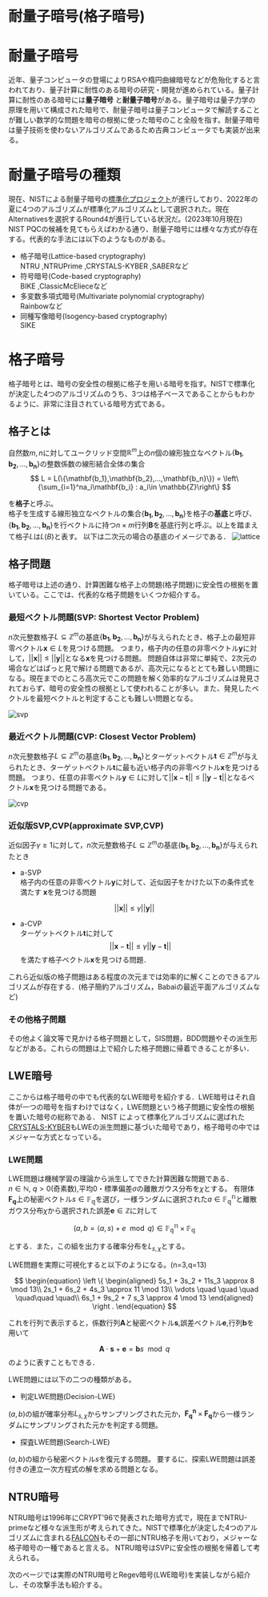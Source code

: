 # 耐量子暗号(格子暗号)
# 耐量子暗号
近年、量子コンピュータの登場によりRSAや楕円曲線暗号などが危殆化すると言われており、量子計算に耐性のある暗号の研究・開発が進められている。量子計算に耐性のある暗号には**量子暗号** と**耐量子暗号**がある。量子暗号は量子力学の原理を用いて構成された暗号で、耐量子暗号は量子コンピュータで解読することが難しい数学的な問題を暗号の根拠に使った暗号のこと全般を指す。耐量子暗号は量子技術を使わないアルゴリズムであるため古典コンピュータでも実装が出来る。

# 耐量子暗号の種類
現在、NISTによる耐量子暗号の[標準化プロジェクト](https://csrc.nist.gov/Projects/post-quantum-cryptography/post-quantum-cryptography-standardization)が進行しており、2022年の夏に4つのアルゴリズムが標準化アルゴリズムとして選択された。現在Alternativesを選択するRound4が進行している状況だ。(2023年10月現在)
NIST PQCの候補を見てもらえばわかる通り、耐量子暗号には様々な方式が存在する。代表的な手法には以下のようなものがある。

- 格子暗号(Lattice-based cryptography)  
NTRU ,NTRUPrime ,CRYSTALS-KYBER ,SABERなど
- 符号暗号(Code-based cryptography)  
BIKE ,ClassicMcElieceなど
- 多変数多項式暗号(Multivariate polynomial cryptography)  
Rainbowなど
- 同種写像暗号(Isogency-based cryptography)  
SIKE

# 格子暗号
格子暗号とは、暗号の安全性の根拠に格子を用いる暗号を指す。NISTで標準化が決定した4つのアルゴリズムのうち、3つは格子ベースであることからもわかるように、非常に注目されている暗号方式である。
## 格子とは
自然数$m,n$に対してユークリッド空間$\mathbb{R}^m$上の$n$個の線形独立なベクトル$\{\mathbf{b_1},\mathbf{b_2},...,\mathbf{b_n}\}$の整数係数の線形結合全体の集合
$$
L = L(\{\mathbf{b_1},\mathbf{b_2},...,\mathbf{b_n}\}) = \left\{\sum_{i=1}^na_i\mathbf{b_i} : a_i\in \mathbb{Z}\right\}
$$

を**格子**と呼ぶ。  
格子を生成する線形独立なベクトルの集合$\{\mathbf{b_1},\mathbf{b_2},...,\mathbf{b_n}\}$を格子の**基底**と呼び、$\{\mathbf{b_1},\mathbf{b_2},...,\mathbf{b_n}\}$を行ベクトルに持つ$n\times m$行列$\mathbf{B}$を基底行列と呼ぶ。以上を踏まえて格子$L$は$L(B)$と表す。
以下は二次元の場合の基底のイメージである．
![lattice](./_build/html/_images/lattice.png)

## 格子問題
格子暗号は上述の通り、計算困難な格子上の問題(格子問題)に安全性の根拠を置いている。ここでは、代表的な格子問題をいくつか紹介する。
### 最短ベクトル問題(SVP: Shortest Vector Problem)
$n$次元整数格子$L\subseteq \mathbb{Z}^m$の基底$\{\mathbf{b_1},\mathbf{b_2},...,\mathbf{b_n}\}$が与えられたとき、格子上の最短非零ベクトル$\mathbf{x}\in L$を見つける問題。 つまり，格子内の任意の非零ベクトル$\mathbf{y}$に対して，$||\mathbf{x}||\leq ||\mathbf{y}||$となる$\mathbf{x}$を見つける問題。
問題自体は非常に単純で、2次元の場合などはぱっと見で解ける問題であるが、高次元になるととても難しい問題になる。現在までのところ高次元でこの問題を解く効率的なアルゴリズムは発見されておらず、暗号の安全性の根拠として使われることが多い。また、発見したベクトルを最短ベクトルと判定することも難しい問題となる。

![svp](./_build/html/_images/svp.png)
### 最近ベクトル問題(CVP: Closest Vector Problem)
$n$次元整数格子$L\subseteq \mathbb{Z}^m$の基底$\{\mathbf{b_1},\mathbf{b_2},...,\mathbf{b_n}\}$とターゲットベクトル$\mathbf{t}\in\mathbb{Z}^m$が与えられたとき、ターゲットベクトル$\mathbf{t}$に最も近い格子内の非零ベクトル$\mathbf{x}$を見つける問題。 つまり、任意の非零ベクトル$\mathbf{y}\in L$に対して$||\mathbf{x}-\mathbf{t}||\leq ||\mathbf{y}-\mathbf{t}||$となるベクトル$\mathbf{x}$を見つける問題である。

![cvp](./_build/html/_images/cvp.png)
### 近似版SVP,CVP(approximate SVP,CVP)
近似因子$\gamma\geq 1$に対して，$n$次元整数格子$L\subseteq \mathbb{Z}^m$の基底$\{\mathbf{b_1},\mathbf{b_2},...,\mathbf{b_n}\}$が与えられたとき
- a-SVP  
格子内の任意の非零ベクトル$\mathbf{y}$に対して、近似因子をかけた以下の条件式を満たす
$\mathbf{x}$を見つける問題

$$
||\mathbf{x}|| \leq \gamma||\mathbf{y}||
$$

- a-CVP  
ターゲットベクトル$\mathbf{t}$に対して
$$||\mathbf{x}-\mathbf{t}||\leq \gamma||\mathbf{y}-\mathbf{t}||$$
を満たす格子ベクトル$\mathbf{x}$を見つける問題．

これら近似版の格子問題はある程度の次元までは効率的に解くことのできるアルゴリズムが存在する．(格子簡約アルゴリズム，Babaiの最近平面アルゴリズムなど)

### その他格子問題
その他よく論文等で見かける格子問題として，SIS問題，BDD問題やその派生形などがある。これらの問題は上で紹介した格子問題に帰着できることが多い．

## LWE暗号
ここからは格子暗号の中でも代表的なLWE暗号を紹介する．LWE暗号はそれ自体が一つの暗号を指すわけではなく，LWE問題という格子問題に安全性の根拠を置いた暗号の総称である．
NIST によって標準化アルゴリズムに選ばれた[CRYSTALS-KYBER](https://pq-crystals.org/)もLWEの派生問題に基づいた暗号であり，格子暗号の中ではメジャーな方式となっている。

### LWE問題
LWE問題は機械学習の理論から派生してできた計算困難な問題である．  
$n\in \mathbb{N}$, $q>0$(奇素数),平均0・標準偏差$\sigma$の離散ガウス分布を$\chi$とする。
有限体$\mathbf{F_q}$上の秘密ベクトル$s\in \mathbb{F_q}$を選び，一様ランダムに選択された$a\in \mathbb{F_q^n}$と離散ガウス分布$\chi$から選択された誤差$\mathbf{e}\in \mathbb{Z}$に対して

$$
(a,b=\langle a,s\rangle + e \mod q)\in \mathbb{F_q^n}\times \mathbb{F_q}
$$

とする．また，この組を出力する確率分布を$L_{s,\chi}$とする。

LWE問題を実際に可視化すると以下のようになる。(n=3,q=13)

$$
\begin{equation}
\left \{ 
\begin{aligned}
5s_1 + 3s_2 + 11s_3 \approx 8 \mod 13\\
2s_1 + 6s_2 + 4s_3 \approx 11 \mod 13\\
\vdots \quad \quad \quad \quad\quad \quad\\
6s_1 + 9s_2 + 7 s_3 \approx 4 \mod 13
\end{aligned}
\right .
\end{equation}
$$

これを行列で表示すると，係数行列$\mathbf{A}$と秘密ベクトル$\mathbf{s}$,誤差ベクトル$\mathbf{e}$,行列$\mathbf{b}$を用いて

$$
\mathbf{A}\cdot \mathbf{s} + \mathbf{e} = \mathbf{b}s \mod q
$$
のように表すこともできる．

LWE問題には以下の二つの種類がある。

- 判定LWE問題(Decision-LWE)

$(a,b)$の組が確率分布$L_{s,\chi}$からサンプリングされた元か，$\mathbf{F^n_q}\times \mathbf{F_q}$から一様ランダムにサンプリングされた元かを判定する問題。
- 探査LWE問題(Search-LWE)

$(a,b)$の組から秘密ベクトル$s$を復元する問題。
要するに、探索LWE問題は誤差付きの連立一次方程式の解を求める問題となる。



## NTRU暗号
NTRU暗号は1996年にCRYPT'96で発表された暗号方式で，現在までNTRU-primeなど様々な派生形が考えられてきた。NISTで標準化が決定した4つのアルゴリズムに含まれる[FALCON](https://falcon-sign.info/)もその一部にNTRU格子を用いており，メジャーな格子暗号の一種であると言える。
NTRU暗号はSVPに安全性の根拠を帰着して考えられる。

次のページでは実際のNTRU暗号とRegev暗号(LWE暗号)を実装しながら紹介し、その攻撃手法も紹介する。

